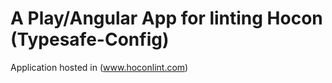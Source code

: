 A Play/Angular App for linting Hocon (Typesafe-Config)
=================

Application hosted in (www.hoconlint.com)